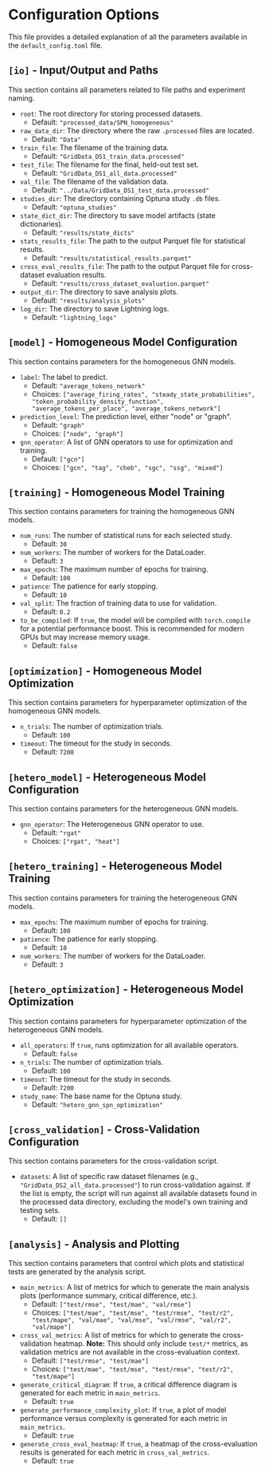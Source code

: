 # Configuration Options

This file provides a detailed explanation of all the parameters available in the `default_config.toml` file.

## `[io]` - Input/Output and Paths

This section contains all parameters related to file paths and experiment naming.

- `root`: The root directory for storing processed datasets.
  - Default: `"processed_data/SPN_homogeneous"`
- `raw_data_dir`: The directory where the raw `.processed` files are located.
  - Default: `"Data"`
- `train_file`: The filename of the training data.
  - Default: `"GridData_DS1_train_data.processed"`
- `test_file`: The filename for the final, held-out test set.
  - Default: `"GridData_DS1_all_data.processed"`
- `val_file`: The filename of the validation data.
  - Default: `"../Data/GridData_DS1_test_data.processed"`
- `studies_dir`: The directory containing Optuna study `.db` files.
  - Default: `"optuna_studies"`
- `state_dict_dir`: The directory to save model artifacts (state dictionaries).
  - Default: `"results/state_dicts"`
- `stats_results_file`: The path to the output Parquet file for statistical results.
  - Default: `"results/statistical_results.parquet"`
- `cross_eval_results_file`: The path to the output Parquet file for cross-dataset evaluation results.
  - Default: `"results/cross_dataset_evaluation.parquet"`
- `output_dir`: The directory to save analysis plots.
  - Default: `"results/analysis_plots"`
- `log_dir`: The directory to save Lightning logs.
  - Default: `"lightning_logs"`

## `[model]` - Homogeneous Model Configuration

This section contains parameters for the homogeneous GNN models.

- `label`: The label to predict.
  - Default: `"average_tokens_network"`
  - Choices: `["average_firing_rates", "steady_state_probabilities", "token_probability_density_function", "average_tokens_per_place", "average_tokens_network"]`
- `prediction_level`: The prediction level, either "node" or "graph".
  - Default: `"graph"`
  - Choices: `["node", "graph"]`
- `gnn_operator`: A list of GNN operators to use for optimization and training.
  - Default: `["gcn"]`
  - Choices: `["gcn", "tag", "cheb", "sgc", "ssg", "mixed"]`

## `[training]` - Homogeneous Model Training

This section contains parameters for training the homogeneous GNN models.

- `num_runs`: The number of statistical runs for each selected study.
  - Default: `30`
- `num_workers`: The number of workers for the DataLoader.
  - Default: `3`
- `max_epochs`: The maximum number of epochs for training.
  - Default: `100`
- `patience`: The patience for early stopping.
  - Default: `10`
- `val_split`: The fraction of training data to use for validation.
  - Default: `0.2`
- `to_be_compiled`: If `true`, the model will be compiled with `torch.compile` for a potential performance boost. This is recommended for modern GPUs but may increase memory usage.
  - Default: `false`

## `[optimization]` - Homogeneous Model Optimization

This section contains parameters for hyperparameter optimization of the homogeneous GNN models.

- `n_trials`: The number of optimization trials.
  - Default: `100`
- `timeout`: The timeout for the study in seconds.
  - Default: `7200`

## `[hetero_model]` - Heterogeneous Model Configuration

This section contains parameters for the heterogeneous GNN models.

- `gnn_operator`: The Heterogeneous GNN operator to use.
  - Default: `"rgat"`
  - Choices: `["rgat", "heat"]`

## `[hetero_training]` - Heterogeneous Model Training

This section contains parameters for training the heterogeneous GNN models.

- `max_epochs`: The maximum number of epochs for training.
  - Default: `100`
- `patience`: The patience for early stopping.
  - Default: `10`
- `num_workers`: The number of workers for the DataLoader.
  - Default: `3`

## `[hetero_optimization]` - Heterogeneous Model Optimization

This section contains parameters for hyperparameter optimization of the heterogeneous GNN models.

- `all_operators`: If `true`, runs optimization for all available operators.
  - Default: `false`
- `n_trials`: The number of optimization trials.
  - Default: `100`
- `timeout`: The timeout for the study in seconds.
  - Default: `7200`
- `study_name`: The base name for the Optuna study.
  - Default: `"hetero_gnn_spn_optimization"`

## `[cross_validation]` - Cross-Validation Configuration

This section contains parameters for the cross-validation script.

- `datasets`: A list of specific raw dataset filenames (e.g., `"GridData_DS2_all_data.processed"`) to run cross-validation against. If the list is empty, the script will run against all available datasets found in the processed data directory, excluding the model's own training and testing sets.
  - Default: `[]`

## `[analysis]` - Analysis and Plotting

This section contains parameters that control which plots and statistical tests are generated by the analysis script.

- `main_metrics`: A list of metrics for which to generate the main analysis plots (performance summary, critical difference, etc.).
  - Default: `["test/rmse", "test/mae", "val/rmse"]`
  - Choices: `["test/mae", "test/mse", "test/rmse", "test/r2", "test/mape", "val/mae", "val/mse", "val/rmse", "val/r2", "val/mape"]`
- `cross_val_metrics`: A list of metrics for which to generate the cross-validation heatmap. **Note:** This should only include `test/*` metrics, as validation metrics are not available in the cross-evaluation context.
  - Default: `["test/rmse", "test/mae"]`
  - Choices: `["test/mae", "test/mse", "test/rmse", "test/r2", "test/mape"]`
- `generate_critical_diagram`: If `true`, a critical difference diagram is generated for each metric in `main_metrics`.
  - Default: `true`
- `generate_performance_complexity_plot`: If `true`, a plot of model performance versus complexity is generated for each metric in `main_metrics`.
  - Default: `true`
- `generate_cross_eval_heatmap`: If `true`, a heatmap of the cross-evaluation results is generated for each metric in `cross_val_metrics`.
  - Default: `true`
